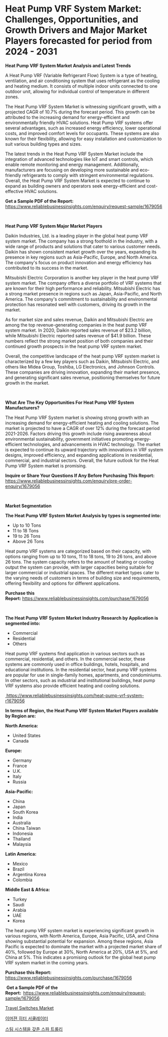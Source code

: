 <p><h1>Heat Pump VRF System Market: Challenges, Opportunities, and Growth Drivers and Major Market Players forecasted for period from 2024 - 2031</h1></p><p><strong>Heat Pump VRF System Market Analysis and Latest Trends</strong></p>
<p><p>A Heat Pump VRF (Variable Refrigerant Flow) System is a type of heating, ventilation, and air conditioning system that uses refrigerant as the cooling and heating medium. It consists of multiple indoor units connected to one outdoor unit, allowing for individual control of temperature in different zones.</p><p>The Heat Pump VRF System Market is witnessing significant growth, with a projected CAGR of 10.7% during the forecast period. This growth can be attributed to the increasing demand for energy-efficient and environmentally friendly HVAC solutions. Heat Pump VRF systems offer several advantages, such as increased energy efficiency, lower operational costs, and improved comfort levels for occupants. These systems are also known for their flexibility, allowing for easy installation and customization to suit various building types and sizes.</p><p>The latest trends in the Heat Pump VRF System Market include the integration of advanced technologies like IoT and smart controls, which enable remote monitoring and energy management. Additionally, manufacturers are focusing on developing more sustainable and eco-friendly refrigerants to comply with stringent environmental regulations. Overall, the Heat Pump VRF System Market is expected to continue to expand as building owners and operators seek energy-efficient and cost-effective HVAC solutions.</p></p>
<p><strong>Get a Sample PDF of the Report:&nbsp;</strong> <a href="https://www.reliablebusinessinsights.com/enquiry/request-sample/1679056">https://www.reliablebusinessinsights.com/enquiry/request-sample/1679056</a></p>
<p>&nbsp;</p>
<p><strong>Heat Pump VRF System Major Market Players</strong></p>
<p><p> </p><p>Daikin Industries, Ltd. is a leading player in the global heat pump VRF system market. The company has a strong foothold in the industry, with a wide range of products and solutions that cater to various customer needs. Daikin has shown consistent market growth over the years, expanding its presence in key regions such as Asia-Pacific, Europe, and North America. The company's focus on product innovation and energy efficiency has contributed to its success in the market.</p><p>Mitsubishi Electric Corporation is another key player in the heat pump VRF system market. The company offers a diverse portfolio of VRF systems that are known for their high performance and reliability. Mitsubishi Electric has a strong market presence in regions such as Japan, Asia-Pacific, and North America. The company's commitment to sustainability and environmental protection has resonated well with customers, driving its growth in the market.</p><p>As for market size and sales revenue, Daikin and Mitsubishi Electric are among the top revenue-generating companies in the heat pump VRF system market. In 2020, Daikin reported sales revenue of $23.2 billion, while Mitsubishi Electric reported sales revenue of $41.9 billion. These numbers reflect the strong market position of both companies and their continued growth prospects in the heat pump VRF system market.</p><p>Overall, the competitive landscape of the heat pump VRF system market is characterized by a few key players such as Daikin, Mitsubishi Electric, and others like Midea Group, Toshiba, LG Electronics, and Johnson Controls. These companies are driving innovation, expanding their market presence, and generating significant sales revenue, positioning themselves for future growth in the market.</p></p>
<p>&nbsp;</p>
<p><strong>What Are The Key Opportunities For Heat Pump VRF System Manufacturers?</strong></p>
<p><p>The Heat Pump VRF System market is showing strong growth with an increasing demand for energy-efficient heating and cooling solutions. The market is projected to have a CAGR of over 12% during the forecast period 2021-2026. Factors driving this growth include rising awareness about environmental sustainability, government initiatives promoting energy-efficient technologies, and advancements in HVAC technology. The market is expected to continue its upward trajectory with innovations in VRF system designs, improved efficiency, and expanding applications in residential, commercial, and industrial sectors. Overall, the future outlook for the Heat Pump VRF System market is promising.</p></p>
<p><strong>Inquire or Share Your Questions If Any Before Purchasing This Report:</strong> <a href="https://www.reliablebusinessinsights.com/enquiry/pre-order-enquiry/1679056">https://www.reliablebusinessinsights.com/enquiry/pre-order-enquiry/1679056</a></p>
<p>&nbsp;</p>
<p><strong>Market Segmentation</strong></p>
<p><strong>The Heat Pump VRF System Market Analysis by types is segmented into:</strong></p>
<p><ul><li>Up to 10 Tons</li><li>11 to 18 Tons</li><li>19 to 26 Tons</li><li>Above 26 Tons</li></ul></p>
<p><p>Heat pump VRF systems are categorized based on their capacity, with options ranging from up to 10 tons, 11 to 18 tons, 19 to 26 tons, and above 26 tons. The system capacity refers to the amount of heating or cooling output the system can provide, with larger capacities being suitable for larger commercial or industrial spaces. The different market types cater to the varying needs of customers in terms of building size and requirements, offering flexibility and options for different applications.</p></p>
<p><strong>Purchase this Report:&nbsp;</strong><a href="https://www.reliablebusinessinsights.com/purchase/1679056">https://www.reliablebusinessinsights.com/purchase/1679056</a></p>
<p>&nbsp;</p>
<p><strong>The Heat Pump VRF System Market Industry Research by Application is segmented into:</strong></p>
<p><ul><li>Commercial</li><li>Residential</li><li>Others</li></ul></p>
<p><p>Heat pump VRF systems find application in various sectors such as commercial, residential, and others. In the commercial sector, these systems are commonly used in office buildings, hotels, hospitals, and educational institutions. In the residential sector, heat pump VRF systems are popular for use in single-family homes, apartments, and condominiums. In other sectors, such as industrial and institutional buildings, heat pump VRF systems also provide efficient heating and cooling solutions.</p></p>
<p><a href="https://www.reliablebusinessinsights.com/heat-pump-vrf-system-r1679056">&nbsp;https://www.reliablebusinessinsights.com/heat-pump-vrf-system-r1679056</a></p>
<p><strong>In terms of Region, the Heat Pump VRF System Market Players available by Region are:</strong></p>
<p>
    <p> <strong> North America: </strong>
        <ul>
            <li>United States</li>
            <li>Canada</li>
        </ul>
        </p> 
    <p> <strong> Europe: </strong>
        <ul>
            <li>Germany</li>
            <li>France</li>
            <li>U.K.</li>
            <li>Italy</li>
            <li>Russia</li>
        </ul>
        </p> 
    <p> <strong> Asia-Pacific: </strong>
        <ul>
            <li>China</li>
            <li>Japan</li>
            <li>South Korea</li>
            <li>India</li>
            <li>Australia</li>
            <li>China Taiwan</li>
            <li>Indonesia</li>
            <li>Thailand</li>
            <li>Malaysia</li>
        </ul>
        </p> 
    <p> <strong> Latin America: </strong>
        <ul>
            <li>Mexico</li>
            <li>Brazil</li>
            <li>Argentina Korea</li>
            <li>Colombia</li>
        </ul>
        </p> 
    <p> <strong> Middle East & Africa: </strong>
        <ul>
            <li>Turkey</li>
            <li>Saudi</li>
            <li>Arabia</li>
            <li>UAE</li>
            <li>Korea</li>
        </ul>
    </p>
    </p>
<p><p>The heat pump VRF system market is experiencing significant growth in various regions, with North America, Europe, Asia Pacific, USA, and China showing substantial potential for expansion. Among these regions, Asia Pacific is expected to dominate the market with a projected market share of 40%, followed by Europe at 30%, North America at 20%, USA at 5%, and China at 5%. This indicates a promising outlook for the global heat pump VRF system market in the coming years.</p></p>
<p><strong>Purchase this Report: </strong><a href="https://www.reliablebusinessinsights.com/purchase/1679056">https://www.reliablebusinessinsights.com/purchase/1679056</a></p>
<p>&nbsp;<strong>Get a Sample PDF of the Report:&nbsp;&nbsp;</strong><a href="https://www.reliablebusinessinsights.com/enquiry/request-sample/1679056">https://www.reliablebusinessinsights.com/enquiry/request-sample/1679056</a></p>
<p><strong></strong></p>
<p><p><a href="https://issuu.com/reportprime-2/docs/travel-switches-market-size-2030.pptx">Travel Switches Market</a></p><p><a href="https://github.com/fredrickeglers/Market-Research-Report-List-2/blob/main/346126793589.md">이머젼 히터 서큘레이터</a></p><p><a href="https://github.com/RichardLueilwitz787/Market-Research-Report-List-2/blob/main/709841793590.md">스팀 시스템을 갖춘 스파 트롤리</a></p></p>